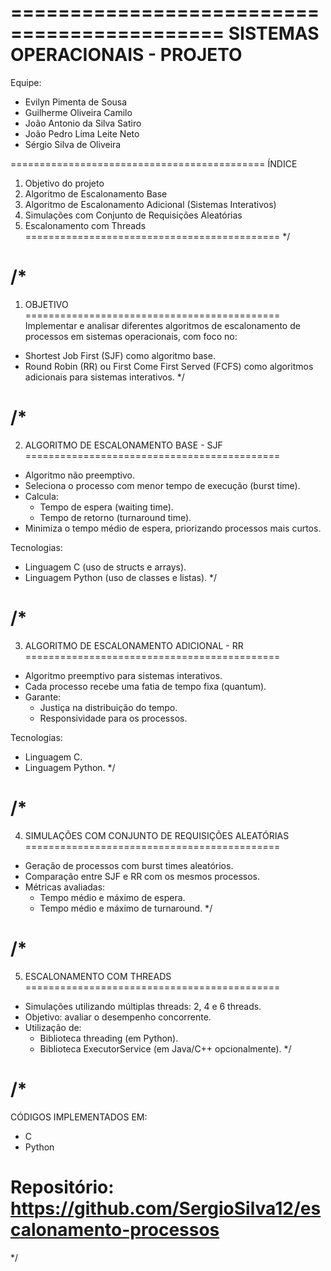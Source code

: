 
============================================
  SISTEMAS OPERACIONAIS - PROJETO
============================================

Equipe:
- Evilyn Pimenta de Sousa
- Guilherme Oliveira Camilo
- João Antonio da Silva Satiro
- João Pedro Lima Leite Neto
- Sérgio Silva de Oliveira

============================================
ÍNDICE
1. Objetivo do projeto
2. Algoritmo de Escalonamento Base
3. Algoritmo de Escalonamento Adicional (Sistemas Interativos)
4. Simulações com Conjunto de Requisições Aleatórias
5. Escalonamento com Threads
============================================
*/

/* 
============================================
1. OBJETIVO
============================================
Implementar e analisar diferentes algoritmos de escalonamento de processos 
em sistemas operacionais, com foco no:

- Shortest Job First (SJF) como algoritmo base.
- Round Robin (RR) ou First Come First Served (FCFS) como algoritmos adicionais 
  para sistemas interativos.
*/

/* 
============================================
2. ALGORITMO DE ESCALONAMENTO BASE - SJF
============================================
- Algoritmo não preemptivo.
- Seleciona o processo com menor tempo de execução (burst time).
- Calcula:
    * Tempo de espera (waiting time).
    * Tempo de retorno (turnaround time).
- Minimiza o tempo médio de espera, priorizando processos mais curtos.

Tecnologias:
- Linguagem C (uso de structs e arrays).
- Linguagem Python (uso de classes e listas).
*/

/*
============================================
3. ALGORITMO DE ESCALONAMENTO ADICIONAL - RR
============================================
- Algoritmo preemptivo para sistemas interativos.
- Cada processo recebe uma fatia de tempo fixa (quantum).
- Garante:
    * Justiça na distribuição do tempo.
    * Responsividade para os processos.

Tecnologias:
- Linguagem C.
- Linguagem Python.
*/

/*
============================================
4. SIMULAÇÕES COM CONJUNTO DE REQUISIÇÕES ALEATÓRIAS
============================================
- Geração de processos com burst times aleatórios.
- Comparação entre SJF e RR com os mesmos processos.
- Métricas avaliadas:
    * Tempo médio e máximo de espera.
    * Tempo médio e máximo de turnaround.
*/

/*
============================================
5. ESCALONAMENTO COM THREADS
============================================
- Simulações utilizando múltiplas threads: 2, 4 e 6 threads.
- Objetivo: avaliar o desempenho concorrente.
- Utilização de:
    * Biblioteca threading (em Python).
    * Biblioteca ExecutorService (em Java/C++ opcionalmente).
*/

/*
============================================
CÓDIGOS IMPLEMENTADOS EM:
- C
- Python

Repositório:
https://github.com/SergioSilva12/escalonamento-processos
============================================
*/